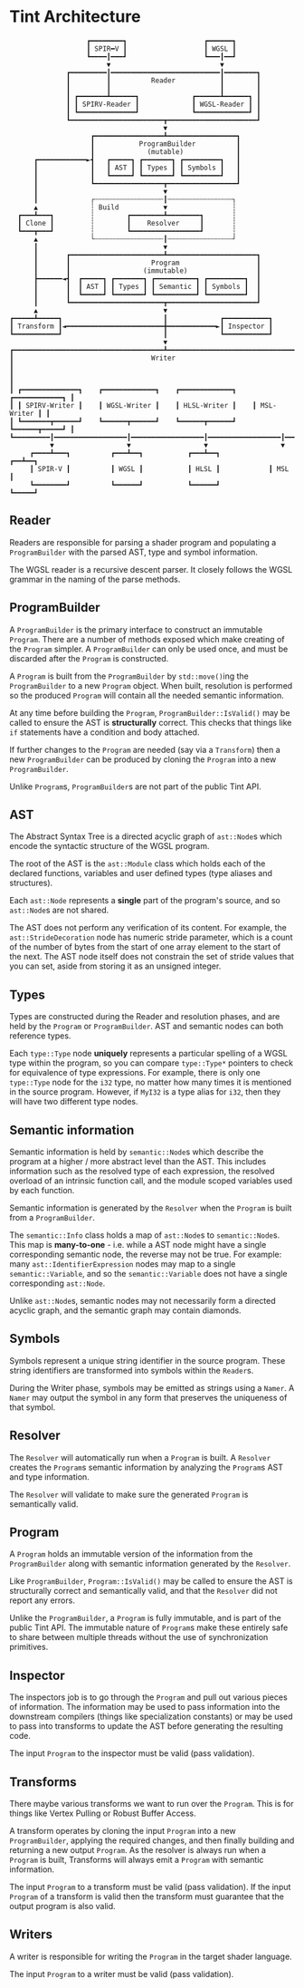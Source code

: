 # Tint Architecture

```
                   ┏━━━━━━━━┓                   ┏━━━━━━┓
                   ┃ SPIR━V ┃                   ┃ WGSL ┃
                   ┗━━━━┃━━━┛                   ┗━━━┃━━┛
                        ▼                           ▼
              ┏━━━━━━━━━┃━━━━━━━━━━━━━━━━━━━━━━━━━━━┃━━━━━━━━┓
              ┃         ┃          Reader           ┃        ┃
              ┃         ┃                           ┃        ┃
              ┃ ┏━━━━━━━┻━━━━━━┓             ┏━━━━━━┻━━━━━━┓ ┃
              ┃ ┃ SPIRV-Reader ┃             ┃ WGSL-Reader ┃ ┃
              ┃ ┗━━━━━━━━━━━━━━┛             ┗━━━━━━━━━━━━━┛ ┃
              ┗━━━━━━━━━━━━━━━━━━━━━━━┳━━━━━━━━━━━━━━━━━━━━━━┛
                                      ▼
                    ┏━━━━━━━━━━━━━━━━━┻━━━━━━━━━━━━━━━━━┓
                    ┃           ProgramBuilder          ┃
                    ┃             (mutable)             ┃
      ┏━━━━━━━━━━━━►┫   ┏━━━━━┓ ┏━━━━━━━┓ ┏━━━━━━━━━┓   ┃
      ┃             ┃   ┃ AST ┃ ┃ Types ┃ ┃ Symbols ┃   ┃
      ┃             ┃   ┗━━━━━┛ ┗━━━━━━━┛ ┗━━━━━━━━━┛   ┃
      ┃             ┗━━━━━━━━━━━━━━━━━┳━━━━━━━━━━━━━━━━━┛
      ┃                               ▼
      ┃             ┌┄┄┄┄┄┄┄┄┄┄┄┄┄┄┄┄┄┃┄┄┄┄┄┄┄┄┄┄┄┄┄┄┄┄┐
      ▲             ┆ Build           ▼                ┆
  ┏━━━┻━━━┓         ┆        ┏━━━━━━━━┻━━━━━━━━┓       ┆
  ┃ Clone ┃         ┆        ┃    Resolver     ┃       ┆
  ┗━━━┳━━━┛         ┆        ┗━━━━━━━━━━━━━━━━━┛       ┆
      ▲             └┄┄┄┄┄┄┄┄┄┄┄┄┄┄┄┄┄┃┄┄┄┄┄┄┄┄┄┄┄┄┄┄┄┄┘
      ┃                               ▼
      ┃       ┏━━━━━━━━━━━━━━━━━━━━━━━┻━━━━━━━━━━━━━━━━━━━━━━┓
      ┃       ┃                    Program                   ┃
      ┃       ┃                  (immutable)                 ┃
      ┣━━━━━━◄┫  ┏━━━━━┓ ┏━━━━━━━┓ ┏━━━━━━━━━━┓ ┏━━━━━━━━━┓  ┃
      ┃       ┃  ┃ AST ┃ ┃ Types ┃ ┃ Semantic ┃ ┃ Symbols ┃  ┃
      ┃       ┃  ┗━━━━━┛ ┗━━━━━━━┛ ┗━━━━━━━━━━┛ ┗━━━━━━━━━┛  ┃
      ┃       ┗━━━━━━━━━━━━━━━━━━━━━━━┳━━━━━━━━━━━━━━━━━━━━━━┛
      ▲                               ▼
┏━━━━━┻━━━━━┓                         ┃             ┏━━━━━━━━━━━┓
┃ Transform ┃◄━━━━━━━━━━━━━━━━━━━━━━━━╋━━━━━━━━━━━━►┃ Inspector ┃
┗━━━━━━━━━━━┛                         ┃             ┗━━━━━━━━━━━┛
                                      ▼
┏━━━━━━━━━━━━━━━━━━━━━━━━━━━━━━━━━━━━━┻━━━━━━━━━━━━━━━━━━━━━━━━━━━━━━━━━━━━┓
┃                                  Writer                                  ┃
┃                                                                          ┃
┃ ┏━━━━━━━━━━━━━━┓    ┏━━━━━━━━━━━━━┓    ┏━━━━━━━━━━━━━┓    ┏━━━━━━━━━━━━┓ ┃
┃ ┃ SPIRV-Writer ┃    ┃ WGSL-Writer ┃    ┃ HLSL-Writer ┃    ┃ MSL-Writer ┃ ┃
┃ ┗━━━━━━━┳━━━━━━┛    ┗━━━━━━┳━━━━━━┛    ┗━━━━━━┳━━━━━━┛    ┗━━━━━━┳━━━━━┛ ┃
┗━━━━━━━━━┃━━━━━━━━━━━━━━━━━━┃━━━━━━━━━━━━━━━━━━┃━━━━━━━━━━━━━━━━━━┃━━━━━━━┛
          ▼                  ▼                  ▼                  ▼
     ┏━━━━┻━━━┓          ┏━━━┻━━┓           ┏━━━┻━━┓            ┏━━┻━━┓
     ┃ SPIR-V ┃          ┃ WGSL ┃           ┃ HLSL ┃            ┃ MSL ┃
     ┗━━━━━━━━┛          ┗━━━━━━┛           ┗━━━━━━┛            ┗━━━━━┛
```

## Reader

Readers are responsible for parsing a shader program and populating a
`ProgramBuilder` with the parsed AST, type and symbol information.

The WGSL reader is a recursive descent parser. It closely follows the WGSL
grammar in the naming of the parse methods.

## ProgramBuilder

A `ProgramBuilder` is the primary interface to construct an immutable `Program`.
There are a number of methods exposed which make creating of the `Program`
simpler. A `ProgramBuilder` can only be used once, and must be discarded after
the `Program` is constructed.

A `Program` is built from the `ProgramBuilder` by `std::move()`ing the
`ProgramBuilder` to a new `Program` object. When built, resolution is performed
so the produced `Program` will contain all the needed semantic information.

At any time before building the `Program`, `ProgramBuilder::IsValid()` may be
called to ensure the AST is **structurally** correct. This checks that things
like `if` statements have a condition and body attached.

If further changes to the `Program` are needed (say via a `Transform`) then a
new `ProgramBuilder` can be produced by cloning the `Program` into a new
`ProgramBuilder`.

Unlike `Program`s, `ProgramBuilder`s are not part of the public Tint API.

## AST

The Abstract Syntax Tree is a directed acyclic graph of `ast::Node`s which
encode the syntactic structure of the WGSL program.

The root of the AST is the `ast::Module` class which holds each of the declared
functions, variables and user defined types (type aliases and structures).

Each `ast::Node` represents a **single** part of the program's source, and so
`ast::Node`s are not shared.

The AST does not perform any verification of its content. For example, the
`ast::StrideDecoration` node has numeric stride parameter, which is a count of
the number of bytes from the start of one array element to the start of the
next. The AST node itself does not constrain the set of stride values that you
can set, aside from storing it as an unsigned integer.

## Types

Types are constructed during the Reader and resolution phases, and are
held by the `Program` or `ProgramBuilder`. AST and semantic nodes can both
reference types.

Each `type::Type` node **uniquely** represents a particular spelling of a WGSL
type within the program, so you can compare `type::Type*` pointers to check for
equivalence of type expressions.
For example, there is only one `type::Type` node for the `i32` type, no matter
how many times it is mentioned in the source program.
However, if `MyI32` is a type alias for `i32`, then they will have two different
type nodes.

## Semantic information

Semantic information is held by `semantic::Node`s which describe the program at
a higher / more abstract level than the AST. This includes information such as
the resolved type of each expression, the resolved overload of an intrinsic
function call, and the module scoped variables used by each function.

Semantic information is generated by the `Resolver` when the `Program`
is built from a `ProgramBuilder`.

The `semantic::Info` class holds a map of `ast::Node`s to `semantic::Node`s.
This map is **many-to-one** - i.e. while a AST node might have a single
corresponding semantic node, the reverse may not be true. For example:
many `ast::IdentifierExpression` nodes may map to a single `semantic::Variable`,
and so the `semantic::Variable` does not have a single corresponding
`ast::Node`.

Unlike `ast::Node`s, semantic nodes may not necessarily form a directed acyclic
graph, and the semantic graph may contain diamonds.

## Symbols

Symbols represent a unique string identifier in the source program. These string
identifiers are transformed into symbols within the `Reader`s.

During the Writer phase, symbols may be emitted as strings using a `Namer`.
A `Namer` may output the symbol in any form that preserves the uniqueness of
that symbol.

## Resolver

The `Resolver` will automatically run when a `Program` is built.
A `Resolver` creates the `Program`s semantic information by analyzing the
`Program`s AST and type information.

The `Resolver` will validate to make sure the generated `Program` is
semantically valid.

## Program

A `Program` holds an immutable version of the information from the
`ProgramBuilder` along with semantic information generated by the
`Resolver`.

Like `ProgramBuilder`, `Program::IsValid()` may be called to ensure the AST is
structurally correct and semantically valid, and that the `Resolver` did not
report any errors.

Unlike the `ProgramBuilder`, a `Program` is fully immutable, and is part of the
public Tint API. The immutable nature of `Program`s make these entirely safe
to share between multiple threads without the use of synchronization primitives.

## Inspector

The inspectors job is to go through the `Program` and pull out various pieces of
information. The information may be used to pass information into the downstream
compilers (things like specialization constants) or may be used to pass into
transforms to update the AST before generating the resulting code.

The input `Program` to the inspector must be valid (pass validation).

## Transforms

There maybe various transforms we want to run over the `Program`.
This is for things like Vertex Pulling or Robust Buffer Access.

A transform operates by cloning the input `Program` into a new `ProgramBuilder`,
applying the required changes, and then finally building and returning a new
output `Program`. As the resolver is always run when a `Program` is built,
Transforms will always emit a `Program` with semantic information.

The input `Program` to a transform must be valid (pass validation).
If the input `Program` of a transform is valid then the transform must guarantee
that the output program is also valid.

## Writers

A writer is responsible for writing the `Program` in the target shader language.

The input `Program` to a writer must be valid (pass validation).
